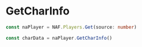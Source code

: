 # GetCharInfo

```ts
const naPlayer = NAF.Players.Get(source: number)

const charData = naPlayer.GetCharInfo()
```
